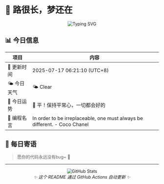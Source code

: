 # 🌸 路很长，梦还在

<div align="center">

![Typing SVG](https://readme-typing-svg.herokuapp.com?font=Fira+Code&pause=1000&color=FF69B4&center=true&vCenter=true&width=435&lines=Welcome+to+my+GitHub!;Always+learning+new+things;Love+to+share+knowledge)

</div>

## 📊 今日信息

| 项目 | 内容 |
|------|------|
| 📅 更新时间 | 2025-07-17 06:21:10 (UTC+8) |
| 🌤️ 今日天气 | 🌤️ Clear | 🌡️ 31°C |
| 🔮 今日运势 | 🌸 平！保持平常心，一切都会好的 |
| 💬 编程名言 | In order to be irreplaceable, one must always be different. - Coco Chanel |

## 🎯 每日寄语

> 愿你的代码永远没有bug~ 🐛

---

<div align="center">
  <img src="https://github-readme-stats.vercel.app/api?username=Pine-Ln&show_icons=true&theme=radical" alt="GitHub Stats" />
</div>

<div align="center">
  <i>✨ 这个 README 通过 GitHub Actions 自动更新 ✨</i>
</div>
